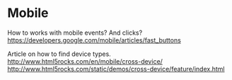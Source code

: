 Mobile
======

How to works with mobile events? And clicks?
https://developers.google.com/mobile/articles/fast_buttons

Article on how to find device types.  
http://www.html5rocks.com/en/mobile/cross-device/  
http://www.html5rocks.com/static/demos/cross-device/feature/index.html

